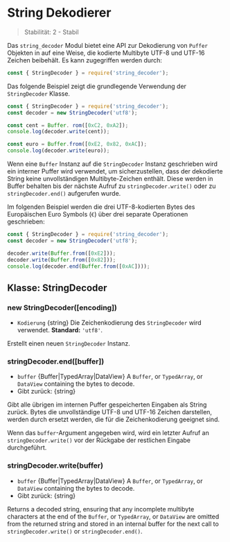 # String Dekodierer

<!--introduced_in=v0.10.0-->

> Stabilität: 2 - Stabil

Das `string_decoder` Modul bietet eine API zur Dekodierung von `Puffer` Objekten in auf eine Weise, die kodierte Multibyte UTF-8 und UTF-16 Zeichen beibehält. Es kann zugegriffen werden durch:

```js
const { StringDecoder } = require('string_decoder');
```

Das folgende Beispiel zeigt die grundlegende Verwendung der `StringDecoder` Klasse.

```js
const { StringDecoder } = require('string_decoder');
const decoder = new StringDecoder('utf8');

const cent = Buffer. rom([0xC2, 0xA2]);
console.log(decoder.write(cent));

const euro = Buffer.from([0xE2, 0x82, 0xAC]);
console.log(decoder.write(euro));
```

Wenn eine `Buffer` Instanz auf die `StringDecoder` Instanz geschrieben wird ein interner Puffer wird verwendet, um sicherzustellen, dass der dekodierte String keine unvollständigen Multibyte-Zeichen enthält. Diese werden in Buffer behalten bis der nächste Aufruf zu `stringDecoder.write()` oder zu `stringDecoder.end()` aufgerufen wurde.

Im folgenden Beispiel werden die drei UTF-8-kodierten Bytes des Europäischen Euro Symbols (`€`) über drei separate Operationen geschrieben:

```js
const { StringDecoder } = require('string_decoder');
const decoder = new StringDecoder('utf8');

decoder.write(Buffer.from([0xE2]));
decoder.write(Buffer.from([0x82]));
console.log(decoder.end(Buffer.from([0xAC])));
```

## Klasse: StringDecoder

### new StringDecoder([encoding])

<!-- YAML
added: v0.1.99
-->

* `Kodierung` {string} Die Zeichenkodierung des `StringDecoder` wird verwendet. **Standard:** `'utf8'`.

Erstellt einen neuen `StringDecoder` Instanz.

### stringDecoder.end([buffer])

<!-- YAML
added: v0.9.3
-->

* `buffer` {Buffer|TypedArray|DataView} A `Buffer`, or `TypedArray`, or `DataView` containing the bytes to decode.
* Gibt zurück: {string}

Gibt alle übrigen im internen Puffer gespeicherten Eingaben als String zurück. Bytes die unvollständige UTF-8 und UTF-16 Zeichen darstellen, werden durch ersetzt werden, die für die Zeichenkodierung geeignet sind.

Wenn das `buffer`-Argument angegeben wird, wird ein letzter Aufruf an `stringDecoder.write()` vor der Rückgabe der restlichen Eingabe durchgeführt.

### stringDecoder.write(buffer)

<!-- YAML
added: v0.1.99
changes:

  - version: v8.0.0
    pr-url: https://github.com/nodejs/node/pull/9618
    description: Each invalid character is now replaced by a single replacement
                 character instead of one for each individual byte.
-->

* `buffer` {Buffer|TypedArray|DataView} A `Buffer`, or `TypedArray`, or `DataView` containing the bytes to decode.
* Gibt zurück: {string}

Returns a decoded string, ensuring that any incomplete multibyte characters at the end of the `Buffer`, or `TypedArray`, or `DataView` are omitted from the returned string and stored in an internal buffer for the next call to `stringDecoder.write()` or `stringDecoder.end()`.